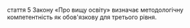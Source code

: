 стаття 5 Закону «Про вищу освіту» визначає
методологічну компетентність як обов'язкову для третього рівня.